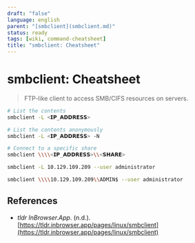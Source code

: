 ```yaml
---
draft: "false"
language: english
parent: "[smbclient](smbclient.md)"
status: ready
tags: [wiki, command-cheatsheet]
title: "smbclient: Cheatsheet"
---
```


# smbclient: Cheatsheet

> FTP-like client to access SMB/CIFS resources on servers.

```bash
# List the contents
smbclient -L <𝗜𝗣_𝗔𝗗𝗗𝗥𝗘𝗦𝗦>

# List the contents anonymously
smbclient -L <𝗜𝗣_𝗔𝗗𝗗𝗥𝗘𝗦𝗦> -N

# Connect to a specific share
smbclient \\\\<𝗜𝗣_𝗔𝗗𝗗𝗥𝗘𝗦𝗦>\\<𝗦𝗛𝗔𝗥𝗘>

smbclient -L 10.129.109.209 --user administrator

smbclient \\\\10.129.109.209\\ADMIN$ --user administrator
```

## References

- _tldr InBrowser.App_. (n.d.). [https://tldr.inbrowser.app/pages/linux/smbclient](https://tldr.inbrowser.app/pages/linux/smbclient)
